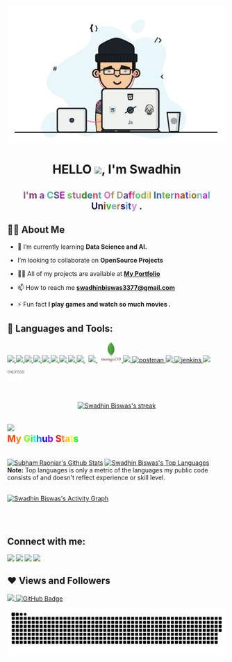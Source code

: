 <a href="https://"><img src="https://raw.githubusercontent.com/swadhinbiswas/lab/main/0_7Q3yvSIv_t0ioJ-Z.gif"/></a>

<h1 align="center">HELLO <img src="https://raw.githubusercontent.com/MartinHeinz/MartinHeinz/master/wave.gif" width="30px">, I'm Swadhin</h1>
<h2 align="center"><font color="#A3558">I</font><font color="#628E1D">'</font><font color="#843066">m</font><font color="#29AC6B"> </font><font color="#8442B">a</font><font color="#9C4A72"> </font><font color="#51B999">C</font><font color="#565A8E">S</font><font color="#B812BF">E</font><font color="#997C66"> </font><font color="#53C94D">s</font><font color="#A5638">t</font><font color="#B07D9A">u</font><font color="#3A8010">d</font><font color="#1F7EA8">e</font><font color="#D63E40">n</font><font color="#29B8BA">t</font><font color="#CA807"> </font><font color="#D673B8">O</font><font color="#A5925B">f</font><font color="#D56DF"> </font><font color="#9DA280">D</font><font color="#5C4AA4">a</font><font color="#DA1585">f</font><font color="#D3658">f</font><font color="#42CF6">o</font><font color="#8CAC4A">d</font><font color="#DBD580">i</font><font color="#CBA838">l</font><font color="#903733"> </font><font color="#296F82">I</font><font color="#385CD6">n</font><font color="#7CB94B">t</font><font color="#57B236">e</font><font color="#638DBD">r</font><font color="#DE3379">n</font><font color="#B6481">a</font><font color="#6D44C9">t</font><font color="#A6A3A0">i</font><font color="#907816">o</font><font color="#87B3C0">n</font><font color="#C130F">a</font><font color="#64ACA4">l</font><font color="#568572"> </font><font color="#1E1057">U</font><font color="#1E2451">n</font><font color="#B44329">i</font><font color="#35BC13">v</font><font color="#80A6B3">e</font><font color="#BD863B">r</font><font color="#392063">s</font><font color="#4EA2DD">i</font><font color="#395BC0">t</font><font color="#D186DC">y</font>
.</h2>


## 🙋‍♂️ About Me



- 🌱 I’m currently learning **Data Science and AI.**

-  I’m looking to collaborate on **OpenSource Projects**

- 👨‍💻 All of my projects are available at **[My Portfolio](https://swadhinbiswas.netlify.app)**

- 📫 How to reach me **swadhinbiswas3377@gmail.com**

- ⚡ Fun fact **I play games and watch so much movies .**

## 🚀 Languages and Tools:

<p align="left"> 
    <a href="https://www.java.com" target="_blank"> <img src="https://img.icons8.com/color/48/000000/java-coffee-cup-logo.png"/> </a>
    <a href="https://reactjs.org/" target="_blank"> <img src="https://img.icons8.com/color/48/000000/react-native.png"/> </a>
    <a href="https://spring.io/projects/spring-boot" target="_blank"> <img src="https://img.icons8.com/color/48/000000/spring-logo.png"/> </a> 
    <a href="https://developer.mozilla.org/en-US/docs/Web/JavaScript" target="_blank"> <img src="https://img.icons8.com/color/48/000000/javascript.png"/> </a> 
    <a href="https://www.w3.org/html/" target="_blank"> <img src="https://img.icons8.com/color/48/000000/html-5.png"/> </a> 
    <a href="https://www.w3schools.com/css/" target="_blank"> <img src="https://img.icons8.com/color/48/000000/css3.png"/> </a> 
    <a href="https://getbootstrap.com" target="_blank"> <img src="https://img.icons8.com/color/48/000000/bootstrap.png"/> </a> 
    <a href="https://www.python.org" target="_blank"> <img src="https://img.icons8.com/color/48/000000/python.png"/> </a> 
    <a style="padding-right:8px;" href="https://nodejs.org" target="_blank"> <img src="https://img.icons8.com/color/48/000000/nodejs.png"/> </a> 
    <a style="padding-right:8px;" href="https://www.mysql.com/" target="_blank"> <img src="https://img.icons8.com/fluent/50/000000/mysql-logo.png"/> </a>
    <a href="https://www.mongodb.com/" target="_blank"> <img src="https://raw.githubusercontent.com/devicons/devicon/master/icons/mongodb/mongodb-original-wordmark.svg" alt="mongodb" width="48" height="48"/> </a> 
    <a href="https://firebase.google.com/" target="_blank"> <img src="https://img.icons8.com/color/48/000000/firebase.png"/> </a> 
    <a href="https://postman.com" target="_blank"> <img src="https://www.vectorlogo.zone/logos/getpostman/getpostman-icon.svg" alt="postman" width="45" height="45"/> </a>   
    <a href="https://git-scm.com/" target="_blank"> <img src="https://img.icons8.com/color/48/000000/git.png"/> </a> 
    <a href="https://www.jenkins.io" target="_blank"> <img src="https://www.vectorlogo.zone/logos/jenkins/jenkins-icon.svg" alt="jenkins" width="48" height="48"/> </a> 
    <a href="https://redux.js.org" target="_blank"> <img src="https://img.icons8.com/color/48/000000/redux.png"/> </a>
    <a href="https://expressjs.com" target="_blank"> <img src="https://raw.githubusercontent.com/devicons/devicon/master/icons/express/express-original-wordmark.svg" alt="express" width="40" height="40"/> </a>
</p>

<!-- [![React Badge](https://img.shields.io/badge/-React-61DBFB?style=for-the-badge&labelColor=black&logo=react&logoColor=61DBFB)](#)  [![Javascript Badge](https://img.shields.io/badge/-Javascript-F0DB4F?style=for-the-badge&labelColor=black&logo=javascript&logoColor=F0DB4F)](#) [![Typescript Badge](https://img.shields.io/badge/-Typescript-007acc?style=for-the-badge&labelColor=black&logo=typescript&logoColor=007acc)](#) [![Nodejs Badge](https://img.shields.io/badge/-Nodejs-3C873A?style=for-the-badge&labelColor=black&logo=node.js&logoColor=3C873A)](#) [![GraphQL Badge](https://img.shields.io/badge/-GraphQl-e535ab?style=for-the-badge&labelColor=black&logo=node.js&logoColor=e535ab)](#) -->
<br/>

<p align="center">
    <a href="https://github.com/swadhinbiswas/github-readme-streak-stats">
        <img title="🔥 Get streak stats for your profile at git.io/streak-stats" alt="Swadhin Biswas's streak" src="https://github-readme-streak-stats.herokuapp.com/?user=swadhinbiswas&theme=black-ice&hide_border=true&stroke=0000&background=060A0CD0"/>
    </a>
</p>

## <img src="https://img.icons8.com/external-flatart-icons-lineal-color-flatarticons/64/000000/external-graph-marketing-growth-flatart-icons-lineal-color-flatarticons-3.png"/> <div><span style="color: #ff0000"> </span><span style="color: #ff4000">M</span><span style="color: #ff7f00">y</span><span style="color: #ffff00"> </span><span style="color: #80ff00">G</span><span style="color: #00ff00">i</span><span style="color: #00ffff">t</span><span style="color: #0080ff">h</span><span style="color: #0000ff">u</span><span style="color: #8b00ff">b</span><span style="color: #c50080"> </span><span style="color: #ff0000">S</span><span style="color: #ff7f00">t</span><span style="color: #ffbf00">a</span><span style="color: #ffff00">t</span><span style="color: #00ff00">s</span></div>

  <br/>
    <a href="https://github.com/swadhinbiswas/github-readme-stats"><img alt="Subham Raoniar's Github Stats" src="https://github-readme-stats.vercel.app/api?username=swadhinbiswas&show_icons=true&count_private=true&theme=react&hide_border=true&bg_color=0D1117" /></a>
  <a href="https://github.com/swadhinbiswas/github-readme-stats"><img alt="Swadhin Biswas's Top Languages" src="https://github-readme-stats.vercel.app/api/top-langs/?username=swadhinbiswas&langs_count=8&count_private=true&layout=compact&theme=react&hide_border=true&bg_color=0D1117" /></a>
  <br/>
  <b>Note:</b> Top languages is only a metric of the languages my public code consists of and doesn't reflect experience or skill level.


<br/>
<br/>

<a href="https://github.com/swadhinbiswas/github-readme-activity-graph"><img alt="Swadhin Biswas's Activity Graph" src="https://activity-graph.herokuapp.com/graph?username=swadhinbiswas&bg_color=0D1117&color=5BCDEC&line=5BCDEC&point=FFFFFF&hide_border=true" /></a>

<br/>
<br/>

## Connect with me:
<p align="right">

<a href = "https://www.linkedin.com/in/swadh1n/"><img src="https://img.icons8.com/cute-clipart/64/228BE6/linkedin.png"/></a>
<a href = "https://twitter.com/swadh1n"><img src="https://img.icons8.com/cotton/64/000000/twitter.png"/></a>
<a href = "https://www.instagram.com/swadh1n/"><img src="https://img.icons8.com/cotton/64/000000/instagram-new.png"/></a>
<a href = "https://www.youtube.com/channel/UCYQPj2SZ9ZmATH_wwHOTcbQ"><img src="https://img.icons8.com/cotton/64/000000/youtube.png"/></a>


</p>

## ❤ Views and Followers
<a href="https://github.com/swadhinbiswas/github-profile-views-counter">
    <img src="https://komarev.com/ghpvc/?username=swadhinbiswas">
</a>
<a href="https://github.com/swadhinbiswas?tab=followers"><img src="https://img.shields.io/github/followers/swadhinbiswas?label=Followers&style=social" alt="GitHub Badge"></a>




<a href="https://"><img src="https://raw.githubusercontent.com/swadhinbiswas/code/main/github-contribution-grid-snake.svg"/></a>
